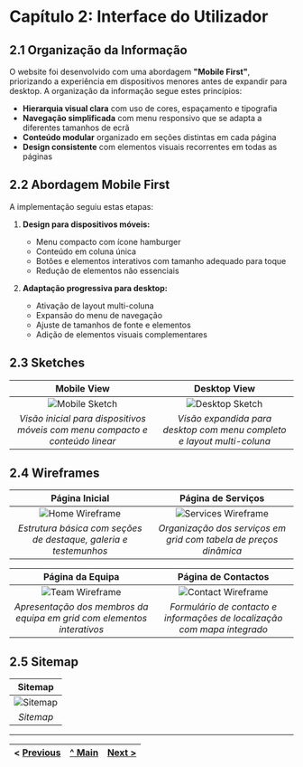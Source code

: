 # Capítulo 2: Interface do Utilizador

## 2.1 Organização da Informação

O website foi desenvolvido com uma abordagem **"Mobile First"**, priorizando a experiência em dispositivos menores antes de expandir para desktop. A organização da informação segue estes princípios:

- **Hierarquia visual clara** com uso de cores, espaçamento e tipografia
- **Navegação simplificada** com menu responsivo que se adapta a diferentes tamanhos de ecrã
- **Conteúdo modular** organizado em seções distintas em cada página
- **Design consistente** com elementos visuais recorrentes em todas as páginas

## 2.2 Abordagem Mobile First

A implementação seguiu estas etapas:

1. **Design para dispositivos móveis:**

   - Menu compacto com ícone hamburger
   - Conteúdo em coluna única
   - Botões e elementos interativos com tamanho adequado para toque
   - Redução de elementos não essenciais

2. **Adaptação progressiva para desktop:**
   - Ativação de layout multi-coluna
   - Expansão do menu de navegação
   - Ajuste de tamanhos de fonte e elementos
   - Adição de elementos visuais complementares

## 2.3 Sketches

|                                 Mobile View                                  |                              Desktop View                              |
| :--------------------------------------------------------------------------: | :--------------------------------------------------------------------: |
|                  ![Mobile Sketch](images/mobile-sketch.png)                  |              ![Desktop Sketch](images/desktop-sketch.png)              |
| _Visão inicial para dispositivos móveis com menu compacto e conteúdo linear_ | _Visão expandida para desktop com menu completo e layout multi-coluna_ |

## 2.4 Wireframes

|                          Página Inicial                          |                        Página de Serviços                        |
| :--------------------------------------------------------------: | :--------------------------------------------------------------: |
|           ![Home Wireframe](images/home-wireframe.png)           |       ![Services Wireframe](images/services-wireframe.png)       |
| _Estrutura básica com seções de destaque, galeria e testemunhos_ | _Organização dos serviços em grid com tabela de preços dinâmica_ |

|                            Página da Equipa                            |                           Página de Contactos                            |
| :--------------------------------------------------------------------: | :----------------------------------------------------------------------: |
|              ![Team Wireframe](images/team-wireframe.png)              |            ![Contact Wireframe](images/contact-wireframe.png)            |
| _Apresentação dos membros da equipa em grid com elementos interativos_ | _Formulário de contacto e informações de localização com mapa integrado_ |

## 2.5 Sitemap

|            Sitemap             |
| :----------------------------: |
| ![Sitemap](images/sitemap.png) |
|           _Sitemap_            |

---

| < [Previous](c1.md) | [^ Main](../../../) | [Next >](c3.md) |
| :------------------ | :-----------------: | --------------: |
